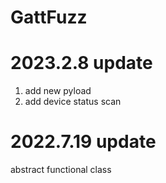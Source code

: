 # GattFuzz




# 2023.2.8 update
1. add new pyload
2. add device status scan

# 2022.7.19 update
abstract functional class